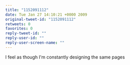 ```yaml
---
title: "1152091112"
date: Tue Jan 27 14:10:21 +0000 2009
original-tweet-id: "1152091112"
retweets: 0
favorites: 0
reply-tweet-id: ""
reply-user-id: ""
reply-user-screen-name: ""
---
```

I feel as though I'm constantly designing the same pages
